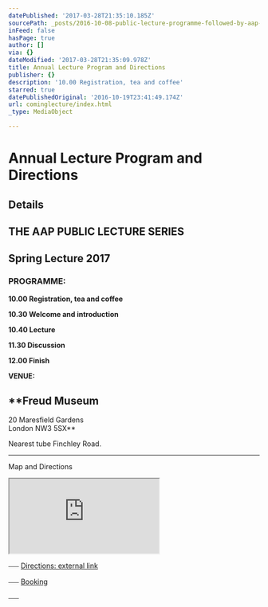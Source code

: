 ```yaml
---
datePublished: '2017-03-28T21:35:10.185Z'
sourcePath: _posts/2016-10-08-public-lecture-programme-followed-by-aap-agm-at-200-pm.md
inFeed: false
hasPage: true
author: []
via: {}
dateModified: '2017-03-28T21:35:09.978Z'
title: Annual Lecture Program and Directions
publisher: {}
description: '10.00 Registration, tea and coffee'
starred: true
datePublishedOriginal: '2016-10-19T23:41:49.174Z'
url: cominglecture/index.html
_type: MediaObject

---
```

# **Annual Lecture Program and Directions**

## **Details**

## **THE AAP PUBLIC LECTURE SERIES**

## **Spring Lecture 2017**

### **PROGRAMME:**

**10.00 Registration, tea and coffee**

**10.30 Welcome and introduction**

**10.40 Lecture**

**11.30 Discussion**

**12.00 Finish**

**VENUE:**

## **Freud Museum  
20 Maresfield Gardens  
London NW3 5SX**

Nearest tube Finchley Road.

---

Map and Directions

<iframe src="https://the-grid.github.io/ed-location/?latitude=51.5488359293228&amp;longitude=-0.17744263545338&amp;zoom=16&amp;address=NW3%205SX%2C%20Greater%20London%2C%20England%2C%20United%20Kingdom" style=""></iframe>

⎯⎯⎯
[Directions: external link][0]

⎯⎯⎯
[Booking][1]

⎯⎯⎯

[0]: http://www.freud.org.uk/visit/
[1]: http://aapmembers.org/booking/